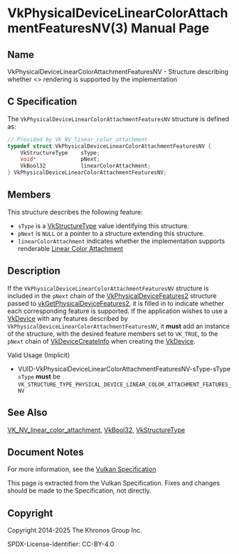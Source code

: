 # VkPhysicalDeviceLinearColorAttachmentFeaturesNV(3) Manual Page

## Name

VkPhysicalDeviceLinearColorAttachmentFeaturesNV - Structure describing whether &lt;&gt; rendering is supported by the implementation



## [](#_c_specification)C Specification

The `VkPhysicalDeviceLinearColorAttachmentFeaturesNV` structure is defined as:

```c++
// Provided by VK_NV_linear_color_attachment
typedef struct VkPhysicalDeviceLinearColorAttachmentFeaturesNV {
    VkStructureType    sType;
    void*              pNext;
    VkBool32           linearColorAttachment;
} VkPhysicalDeviceLinearColorAttachmentFeaturesNV;
```

## [](#_members)Members

This structure describes the following feature:

- `sType` is a [VkStructureType](https://registry.khronos.org/vulkan/specs/latest/man/html/VkStructureType.html) value identifying this structure.
- `pNext` is `NULL` or a pointer to a structure extending this structure.
- []()`linearColorAttachment` indicates whether the implementation supports renderable [Linear Color Attachment](https://registry.khronos.org/vulkan/specs/latest/html/vkspec.html#glossary-linear-color-attachment)

## [](#_description)Description

If the `VkPhysicalDeviceLinearColorAttachmentFeaturesNV` structure is included in the `pNext` chain of the [VkPhysicalDeviceFeatures2](https://registry.khronos.org/vulkan/specs/latest/man/html/VkPhysicalDeviceFeatures2.html) structure passed to [vkGetPhysicalDeviceFeatures2](https://registry.khronos.org/vulkan/specs/latest/man/html/vkGetPhysicalDeviceFeatures2.html), it is filled in to indicate whether each corresponding feature is supported. If the application wishes to use a [VkDevice](https://registry.khronos.org/vulkan/specs/latest/man/html/VkDevice.html) with any features described by `VkPhysicalDeviceLinearColorAttachmentFeaturesNV`, it **must** add an instance of the structure, with the desired feature members set to `VK_TRUE`, to the `pNext` chain of [VkDeviceCreateInfo](https://registry.khronos.org/vulkan/specs/latest/man/html/VkDeviceCreateInfo.html) when creating the [VkDevice](https://registry.khronos.org/vulkan/specs/latest/man/html/VkDevice.html).

Valid Usage (Implicit)

- [](#VUID-VkPhysicalDeviceLinearColorAttachmentFeaturesNV-sType-sType)VUID-VkPhysicalDeviceLinearColorAttachmentFeaturesNV-sType-sType  
  `sType` **must** be `VK_STRUCTURE_TYPE_PHYSICAL_DEVICE_LINEAR_COLOR_ATTACHMENT_FEATURES_NV`

## [](#_see_also)See Also

[VK\_NV\_linear\_color\_attachment](https://registry.khronos.org/vulkan/specs/latest/man/html/VK_NV_linear_color_attachment.html), [VkBool32](https://registry.khronos.org/vulkan/specs/latest/man/html/VkBool32.html), [VkStructureType](https://registry.khronos.org/vulkan/specs/latest/man/html/VkStructureType.html)

## [](#_document_notes)Document Notes

For more information, see the [Vulkan Specification](https://registry.khronos.org/vulkan/specs/latest/html/vkspec.html#VkPhysicalDeviceLinearColorAttachmentFeaturesNV)

This page is extracted from the Vulkan Specification. Fixes and changes should be made to the Specification, not directly.

## [](#_copyright)Copyright

Copyright 2014-2025 The Khronos Group Inc.

SPDX-License-Identifier: CC-BY-4.0